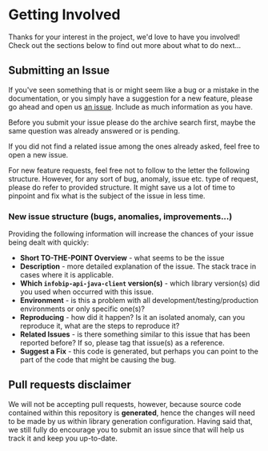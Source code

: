 # Getting Involved

Thanks for your interest in the project, we'd love to have you involved! Check out the sections below to find out more about what to do next...

## Submitting an Issue

If you've seen something that is or might seem like a bug or a mistake in the documentation, or you simply have a suggestion for a new feature, please go ahead and open us [an issue][issue-link].
Include as much information as you have.

Before you submit your issue please do the archive search first, maybe the same question was already
answered or is pending.

If you did not find a related issue among the ones already asked, feel free to open a new issue.

For new feature requests, feel free not to follow to the letter the following structure. However, for any sort of bug, anomaly, issue etc. type of request, please do refer to provided structure. It might save us a lot of time to pinpoint and fix what is the subject of the issue in less time.

### New issue structure (bugs, anomalies, improvements...)
Providing the following information will increase the chances of your issue being dealt with quickly:

* **Short TO-THE-POINT Overview** - what seems to be the issue
* **Description** - more detailed explanation of the issue. The stack trace in cases where it is applicable.
* **Which `infobip-api-java-client` version(s)** - which library version(s) did you used when occurred with this issue.
* **Environment** - is this a problem with all development/testing/production environments or only specific one(s)?
* **Reproducing** - how did it happen? Is it an isolated anomaly, can you reproduce it, what are the steps to reproduce it?
* **Related Issues** - is there something similar to this issue that has been reported before? If so, please tag that issue(s) as a reference.
* **Suggest a Fix** - this code is generated, but perhaps you can point to the part of the code that might be causing the bug.

## Pull requests disclaimer
We will not be accepting pull requests, however, because source code contained within this repository is **generated**, hence the changes will need to be made by us within library generation configuration. Having said that, we still fully do encourage
you to submit an issue since that will help us track it and keep you up-to-date.

[issue-link]: https://github.com/infobip/infobip-api-java-client/issues/new
